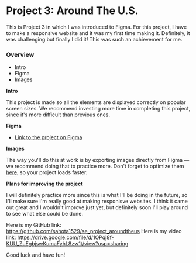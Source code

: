 # Project 3: Around The U.S.

This is Project 3 in which I was introduced to Figma. For this project, I have to make a responsive website and it was my first time making it. Definitely, it was challenging but finally I did it! This was such an achievement for me.

### Overview

- Intro
- Figma
- Images

**Intro**

This project is made so all the elements are displayed correctly on popular screen sizes. We recommend investing more time in completing this project, since it's more difficult than previous ones.

**Figma**

- [Link to the project on Figma](https://www.figma.com/file/ii4xxsJ0ghevUOcssTlHZv/Sprint-3%3A-Around-the-US?node-id=0%3A1)

**Images**

The way you'll do this at work is by exporting images directly from Figma — we recommend doing that to practice more. Don't forget to optimize them [here](https://tinypng.com/), so your project loads faster.

**Plans for improving the project**

I will definitely practice more since this is what I'll be doing in the future, so I'll make sure I'm really good at making responisve websites. I think it came out great and I wouldn't improve just yet, but definitely soon I'll play around to see what else could be done.

Here is my GitHub link: https://github.com/sahota1529/se_project_aroundtheus
Here is my video link: https://drive.google.com/file/d/1OPqj8f-KUU_ZuEgbjswKumaFyhL8zw1t/view?usp=sharing

Good luck and have fun!
